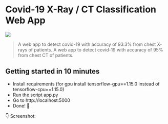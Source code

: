 # Covid-19 X-Ray / CT Classification Web App
[![](https://img.shields.io/badge/python-3.7%2B-green.svg)]()
> A web app to detect covid-19 with accuracy of 93.3% from chest X-rays of patients.
> A web app to detect covid-19 with accuracy of 95% from chest CT of patients.

## Getting started in 10 minutes

- Install requirements (for gpu install tensorflow-gpu==1.15.0 instead of tensorflow-cpu==1.15.0)
- Run the script app.py
- Go to http://localhost:5000
- Done! :tada:

:point_down: Screenshot:

<p align="center">
  <img src="screenshots/homepage.png" alt="">
</p>




